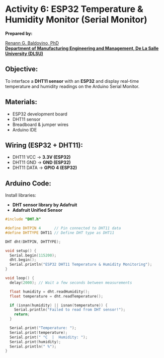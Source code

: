 # Activity 6: ESP32 Temperature & Humidity Monitor (Serial Monitor)

**Prepared by:**  

[Renann G. Baldovino, PhD](https://www.dlsu.edu.ph/colleges/gcoe/academic-departments/manufacturing-engineering-management/faculty-profile/renann-baldovino/)  
**[Department of Manufacturing Engineering and Management, De La Salle University (DLSU)](https://www.dlsu.edu.ph/colleges/gcoe/academic-departments/manufacturing-engineering-management/)**  

## Objective:  
To interface a **DHT11 sensor** with an **ESP32** and display real-time temperature and humidity readings on the Arduino Serial Monitor.  

## Materials: 
- ESP32 development board  
- DHT11 sensor  
- Breadboard & jumper wires  
- Arduino IDE  

## Wiring (ESP32 + DHT11):  
- DHT11 VCC → **3.3V (ESP32)**  
- DHT11 GND → **GND (ESP32)**  
- DHT11 DATA → **GPIO 4 (ESP32)**  

## Arduino Code:
Install libraries:  
- **DHT sensor library by Adafruit**  
- **Adafruit Unified Sensor**  

```cpp
#include "DHT.h"

#define DHTPIN 4      // Pin connected to DHT11 data
#define DHTTYPE DHT11 // Define DHT type as DHT11

DHT dht(DHTPIN, DHTTYPE);

void setup() {
  Serial.begin(115200);
  dht.begin();
  Serial.println("ESP32 DHT11 Temperature & Humidity Monitoring");
}

void loop() {
  delay(2000); // Wait a few seconds between measurements

  float humidity = dht.readHumidity();
  float temperature = dht.readTemperature();

  if (isnan(humidity) || isnan(temperature)) {
    Serial.println("Failed to read from DHT sensor!");
    return;
  }

  Serial.print("Temperature: ");
  Serial.print(temperature);
  Serial.print(" °C  |  Humidity: ");
  Serial.print(humidity);
  Serial.println(" %");
}
